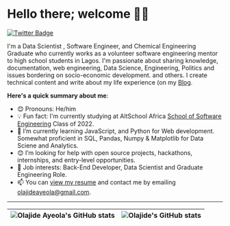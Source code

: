 # Hello there; welcome 👋🏾

[![Twitter Badge](https://img.shields.io/badge/-@olajide_ayeola-1ca0f1?style=for-the-badge&logo=twitter&logoColor=white&link=https://twitter.com/olajide_ayeola)](https://twitter.com/olajide_ayeola)

I'm a Data Scientist , Software Engineer, and Chemical Engineering Graduate  who currently works as a volunteer software engineering mentor to high school students in Lagos. I'm passionate about sharing knowledge, documentation, web engineering, Data Science, Engineering, Politics and issues bordering on socio-economic development. and others. I create technical content and write about my life experience (on my [Blog](https://medium.com/@olajideayeola).

**Here's a quick summary about me**:

- 😊 Pronouns: He/him
- 💡 Fun fact: I'm currently studying at AltSchool Africa [School of Software Engineering](https://altschoolafrica.com/schools/engineering) Class of 2022.
- 🌱 I’m currently learning JavaScript, and Python for Web development. Somewhat proficient in SQL, Pandas, Numpy & Matplotlib for Data Sciene and Analytics.
- 😊 I’m looking for help with open source projects, hackathons, internships, and entry-level opportunities.
- 💼 Job interests: Back-End Developer, Data Scientist and Graduate Engineering Role.
- 📫 You can [view my resume](https://1drv.ms/w/s!AibIKvBjUKLNgaoLZp1QD59x1y7HfQ?e=lgscKG) and contact me by emailing olajideayeola@gmail.com.

---

| <img align="center" src="https://github-readme-stats.vercel.app/api?username=jendoooo&show_icons=true&include_all_commits=true&hide_border=true" alt="Olajide Ayeola's GitHub stats" /> | <img align="center" src="https://github-readme-stats.vercel.app/api/top-langs/?username=jendoooo&langs_count=8&layout=compact&hide_border=true" alt="Olajide's GitHub stats" /> |
| ------------- | ------------- |
